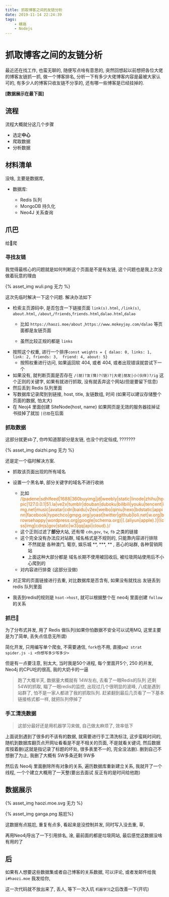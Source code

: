 ```yaml
---
title: 抓取博客之间的友链分析
date: 2019-11-14 22:24:39
tags:
	- 瞎搞
	- Nodejs
---
```




# 抓取博客之间的友链分析

最近还在找工作, 也蛮无聊的, 随便写点啥有意思的, 突然回想起以前想把各位大佬的博客友链抓一抓, 做一个博客排名, 分析一下有多少大佬博客内容是最被大家认可的, 有多少人的博客只收友链不分享的, 还有哪一些博客是已经挂掉的.

**[数据展示在最下面]**

<!--more-->



## 流程

流程大概就分这几个步骤

* 选定**中心**
* 爬取数据
* 分析数据

## 材料清单

没啥, 主要是数据库, 

* 数据库:   

  * Redis  队列
  * MongoDB  持久化
  * Neo4J 关系查询

  

## 爪巴

给👴爬

### 寻找友链

我觉得最核心的问题就是如何判断这个页面是不是有友链,  这个问题也是我上次没做着玩意的理由

{% asset_img wuli.png 无力 %}

这次先临时解决一下这个问题. 解决办法如下

* 检索主页源码中, 是否包含一下链接页面 `link(s).html`, `/link(s)`, `about.html`, `/about`,`/friends`,`friends.html`,`dalao.html`,`dalao`
  * 比如 `https://haozi.moe/about` ,`https://www.mokeyjay.com/dalao` 等页面都是友链页面
  
  * 虽然比较正规的都是 `links`
* 按照这个权重, 进行一个排序`const weights = { dalao: 0, links: 1, link: 2, friends: 3,  friend: 4, about: 5}`
  * 按照权重进行访问, 如果返回软 404, 或者 404, 或者出现错误就尝试下一个
* 如果没有, 就判断页面是否存在 `/(朋)?友(情)?(链)?|大佬|朋友|小(伙伴)?/ig` 这个正则的关键字,  如果有就进行抓取, 没有就丢弃这个网站(但是要留下信息)
* 然后丢到 Redis 队列里面
* 写数据库记录爬到到链接, host, title, 友链数组, 时间 (如果可以建议存储整个页面的数据, 怕太大)
* 在 Neoj4 里面创建 SiteNode{host, name}  如果网页是无效的服务器挂掉证书挂掉了就加 `|已挂`在后面



### 抓取数据

这部分就更sb了, 你咋知道那部分是友链,  也没个约定俗成, ???????

{% asset_img daizhi.png 无力 %}

还是定一个临时解决方案. 

* 抓取该页面出现的所有域名

* 设置一个黑名单, 部分关键字的域名不进行收纳
  * 比如 <div style="word-break:break-all;color:#e96900">/(padene|sdhlfeed|1688|360buyimg|jd|weebly|static|linode|zhihu|hppic|127\.0\.0\.1|51.la|ve2x|tumblr|douban|duboku|bilibili|youku|tencent|img\.net|music|avatar|cdn|baidu|v2ex|weibo|qiniu|hexo|bdstatic|appinn|facebook|typechco|gmpg\.org|yoast|twitter|github|loli\.net|w\.org|browsehappy|wordpress.org|google|schema\.org)|(\.(aliyun|apple)\.)|((css|img|cdnjs|gov|static|w3|qq|api|cloud)\.)/</div>
  * 这个正则过滤了**部分**大站, 还有带 `cdn`,`gov`, `tw`, `fb` 之类的链接
  * 这个完全没有办法应对站群, 域名格式是不规则的, 只能靠内容进行排除
    * 不然就是 各种澳门, 葡京, 娱乐城 **, ***, ** , 恶心的站群, 各种营销网站
    * 上面这种大部分都是 域名长期不使用被回收后, 被垃圾网站使用后不小心爬到的
  * 对内容进行排查 (这部分没做)
  
* 对正常的页面链接进行去重, 对比数据库是否含有, 如果没有就找出 友链丢到 redis 队列里面

* 我丢到redis的规则是 `hsot->host`, 就可以根据整个在 neo4j 里面创建 `follow`的关系

  

### 抓巴🐛

为了分布式并发,  用了 Redis 做队列(如果你怕数据不安全可以试用MQ, 这里主要是为了简单, 丢失点信息无所谓)  

简化开发, 只用编写单个爬虫, 不需要通信, `fork`也不用, 直接`pm2 strat spider.js -i <你想写多少写多少>`

但是有一点要注意,  别太大, 当时我是50个进程, 每个里面开5个, 250 的并发, Neo4j 的CPU吃的很高, 我的大奶卡的一逼

>  跑了大概半天, 数据量大概就有 14W左右,  去看了一眼Redis的队列 还剩 54W的抓取,  瞄了一眼redis的监控, 出现过几个很明显的波峰, 八成是遇到站群了, 怕不是一家人都进了我的抓取队列. 赶紧翻到最后几页看了一下基本链接格式都一样, 就把队列停掉了

### 手工清洗数据

> 这部分最好还是用机器学习来做, 自己做太麻烦了, 效率低下

上面说到遇到了很多的不该有的数据,  就需要进行手工清洗标注, 这步蛮耗时间的, 随机到数据库翻页点开网址看看是不是不相关的页面, 不是就看关键词, 然后数据库按着删(这就是指记录了标题的坏处, 很多表里不一的, 完全没法删). 删到自己不想删了为止, 我删了大概有 5W多条还剩 9W多

然后去 Neo4j 里面删除所有对象的关系,  遍历数据库重新建立关系, 我就开了一个线程, 一个个建立大概用了一天整(要出去面试 反正有的是时间给他跑)





## 数据展示

{% asset_img haozi.moe.svg 无力 %}

{% asset_img ganga.png 尴尬%}

这数据有点尴尬, 重复有点多,  看起来是没控制并发, 同时写入没去重, 草,

再用Neo4j导出了一下引用排名, 淦,  最前面的都是垃圾网站, 最后感觉这数据没啥有用的了





## 后

如果有人想要这些数据集或者自己博客的关系数据, 可以评论, 或者发邮件给我 `i#haozi.moe` 我发给你, 

这一次代码就不放出来了, 丢人, 等下一次入坑 `机器学习`之后改善一下(开坑)